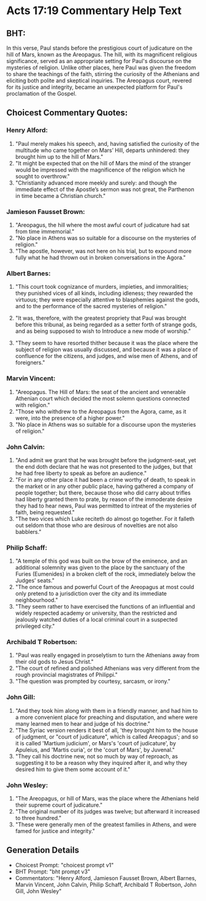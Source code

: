 # Acts 17:19 Commentary Help Text

## BHT:
In this verse, Paul stands before the prestigious court of judicature on the hill of Mars, known as the Areopagus. The hill, with its magnificent religious significance, served as an appropriate setting for Paul's discourse on the mysteries of religion. Unlike other places, here Paul was given the freedom to share the teachings of the faith, stirring the curiosity of the Athenians and eliciting both polite and skeptical inquiries. The Areopagus court, revered for its justice and integrity, became an unexpected platform for Paul's proclamation of the Gospel.

## Choicest Commentary Quotes:
### Henry Alford:
1. "Paul merely makes his speech, and, having satisfied the curiosity of the multitude who came together on Mars’ Hill, departs unhindered: they brought him up to the hill of Mars."
2. "It might be expected that on the hill of Mars the mind of the stranger would be impressed with the magnificence of the religion which he sought to overthrow."
3. "Christianity advanced more meekly and surely: and though the immediate effect of the Apostle’s sermon was not great, the Parthenon in time became a Christian church."

### Jamieson Fausset Brown:
1. "Areopagus, the hill where the most awful court of judicature had sat from time immemorial." 
2. "No place in Athens was so suitable for a discourse on the mysteries of religion."
3. "The apostle, however, was not here on his trial, but to expound more fully what he had thrown out in broken conversations in the Agora."

### Albert Barnes:
1. "This court took cognizance of murders, impieties, and immoralities; they punished vices of all kinds, including idleness; they rewarded the virtuous; they were especially attentive to blasphemies against the gods, and to the performance of the sacred mysteries of religion." 

2. "It was, therefore, with the greatest propriety that Paul was brought before this tribunal, as being regarded as a setter forth of strange gods, and as being supposed to wish to Introduce a new mode of worship."

3. "They seem to have resorted thither because it was the place where the subject of religion was usually discussed, and because it was a place of confluence for the citizens, and judges, and wise men of Athens, and of foreigners."

### Marvin Vincent:
1. "Areopagus. The Hill of Mars: the seat of the ancient and venerable Athenian court which decided the most solemn questions connected with religion."
2. "Those who withdrew to the Areopagus from the Agora, came, as it were, into the presence of a higher power."
3. "No place in Athens was so suitable for a discourse upon the mysteries of religion."

### John Calvin:
1. "And admit we grant that he was brought before the judgment-seat, yet the end doth declare that he was not presented to the judges, but that he had free liberty to speak as before an audience."
2. "For in any other place it had been a crime worthy of death, to speak in the market or in any other public place, having gathered a company of people together; but there, because those who did carry about trifles had liberty granted them to prate, by reason of the immoderate desire they had to hear news, Paul was permitted to intreat of the mysteries of faith, being requested."
3. "The two vices which Luke reciteth do almost go together. For it falleth out seldom that those who are desirous of novelties are not also babblers."

### Philip Schaff:
1. "A temple of this god was built on the brow of the eminence, and an additional solemnity was given to the place by the sanctuary of the Furies (Eumenides) in a broken cleft of the rock, immediately below the Judges’ seats."
2. "The once famous and powerful Court of the Areopagus at most could only pretend to a jurisdiction over the city and its immediate neighbourhood."
3. "They seem rather to have exercised the functions of an influential and widely respected academy or university, than the restricted and jealously watched duties of a local criminal court in a suspected privileged city."

### Archibald T Robertson:
1. "Paul was really engaged in proselytism to turn the Athenians away from their old gods to Jesus Christ."
2. "The court of refined and polished Athenians was very different from the rough provincial magistrates of Philippi."
3. "The question was prompted by courtesy, sarcasm, or irony."

### John Gill:
1. "And they took him along with them in a friendly manner, and had him to a more convenient place for preaching and disputation, and where were many learned men to hear and judge of his doctrine."
2. "The Syriac version renders it best of all, 'they brought him to the house of judgment, or "court of judicature", which is called Areopagus'; and so it is called 'Martium judicium', or Mars's 'court of judicature', by Apuleius, and 'Martis curia', or the 'court of Mars', by Juvenal."
3. "They call his doctrine new, not so much by way of reproach, as suggesting it to be a reason why they inquired after it, and why they desired him to give them some account of it."

### John Wesley:
1. "The Areopagus, or hill of Mars, was the place where the Athenians held their supreme court of judicature."
2. "The original number of its judges was twelve; but afterward it increased to three hundred."
3. "These were generally men of the greatest families in Athens, and were famed for justice and integrity."


## Generation Details
- Choicest Prompt: "choicest prompt v1"
- BHT Prompt: "bht prompt v3"
- Commentators: "Henry Alford, Jamieson Fausset Brown, Albert Barnes, Marvin Vincent, John Calvin, Philip Schaff, Archibald T Robertson, John Gill, John Wesley"
